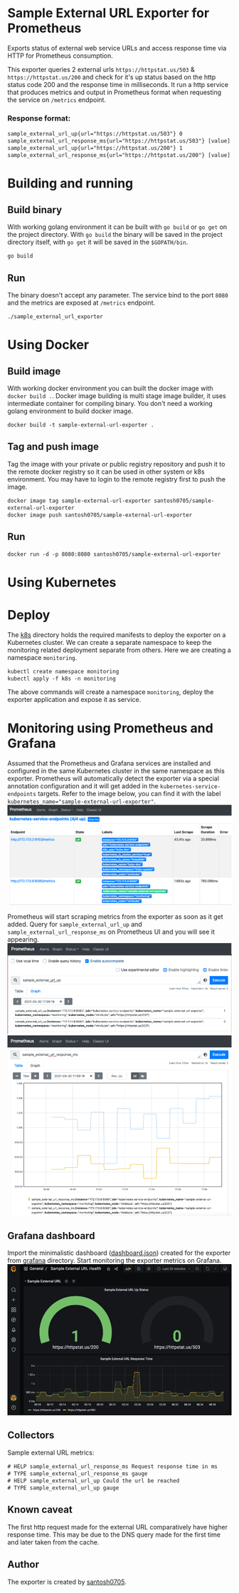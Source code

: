# Sample External URL Exporter for Prometheus

Exports status of external web service URLs and access response time via HTTP for Prometheus consumption.

This exporter queries 2 external urls `https://httpstat.us/503` & `https://httpstat.us/200` and check for it's up status based on the http status code 200 and the response time in milliseconds. It run a http service that produces metrics and output in Prometheus format when requesting the service on `/metrics` endpoint.

### Response format:

```
sample_external_url_up{url="https://httpstat.us/503"} 0
sample_external_url_response_ms{url="https://httpstat.us/503"} [value]
sample_external_url_up{url="https://httpstat.us/200"} 1
sample_external_url_response_ms{url="https://httpstat.us/200"} [value]
```

# Building and running

## Build binary

With working golang environment it can be built with `go build` or `go get` on the project directory. With `go build` the binary will be saved in the project directory itself, with `go get` it will be saved in the `$GOPATH/bin`.
```
go build
```

## Run

The binary doesn't accept any parameter. The service bind to the port `8080` and the metrics are exposed at `/metrics` endpoint.
```
./sample_external_url_exporter
``` 

# Using Docker

## Build image

With working docker environment you can built the docker image with `docker build .`. Docker image building is multi stage image builder, it uses intermediate container for compiling binary. You don't need a working golang environment to build docker image.
```
docker build -t sample-external-url-exporter .
```

## Tag and push image

Tag the image with your private or public registry repository and push it to the remote docker registry so it can be used in other system or k8s environment. You may have to login to the remote registry first to push the image.
```
docker image tag sample-external-url-exporter santosh0705/sample-external-url-exporter
docker image push santosh0705/sample-external-url-exporter
```

## Run

```
docker run -d -p 8080:8080 santosh0705/sample-external-url-exporter
```

# Using Kubernetes

# Deploy

The [k8s](k8s) directory holds the required manifests to deploy the exporter on a Kubernetes cluster. We can create a separate namespace to keep the monitoring related deployment separate from others. Here we are creating a namespace `monitoring`.
```
kubectl create namespace monitoring
kubectl apply -f k8s -n monitoring
```
The above commands will create a namespace `monitoring`, deploy the exporter application and expose it as service.

# Monitoring using Prometheus and Grafana

Assumed that the Prometheus and Grafana services are installed and configured in the same Kubernetes cluster in the same namespace as this exporter. Prometheus will automatically detect the exporter via a special annotation configuration and it will get added in the `kubernetes-service-endpoints` targets. Refer to the image below, you can find it with the label `kubernetes_name="sample-external-url-exporter"`.
![target](images/target.png)

Prometheus will start scraping metrics from the exporter as soon as it get added. Query for `sample_external_url_up` and `sample_external_url_response_ms` on Prometheus UI and you will see it appearing.
![sample_external_url_up](images/metrics-up.png)
![sample_external_url_response_ms](images/metrics-response-time.png)

## Grafana dashboard

Import the minimalistic dashboard ([dashboard.json](grafana/dashboard.json)) created for the exporter from [grafana](grafana) directory.
Start monitoring the exporter metrics on Grafana.
![dashboard](images/dashboard.png)

## Collectors

Sample external URL metrics:

```
# HELP sample_external_url_response_ms Request response time in ms
# TYPE sample_external_url_response_ms gauge
# HELP sample_external_url_up Could the url be reached
# TYPE sample_external_url_up gauge
```

## Known caveat

The first http request made for the external URL comparatively have higher response time. This may be due to the DNS query made for the first time and later taken from the cache.

## Author

The exporter is created by [santosh0705](https://github.com/santosh0705).
